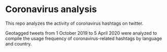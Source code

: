 # Coronavirus analysis

This repo analyzes the activity of coronavirus hashtags on twitter.

Geotagged tweets from 1 October 2019 to 5 April 2020 were analyzed to compile the usage frequency of coronavirus-related hashtags by language and country.
